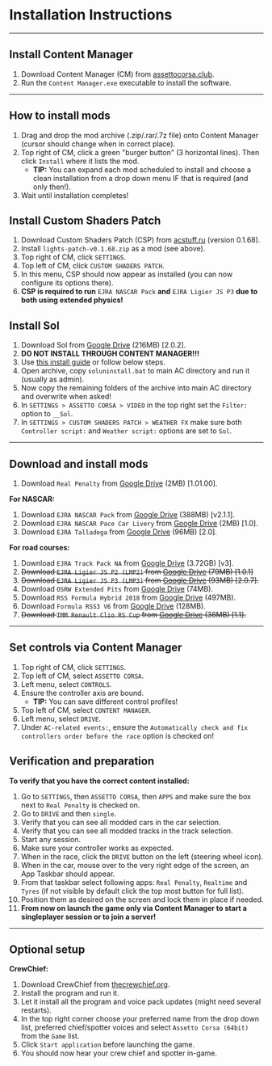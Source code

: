 # Installation Instructions

---

## Install Content Manager
1. Download Content Manager (CM) from [assettocorsa.club](https://acstuff.ru/app/latest.zip).
2. Run the `Content Manager.exe` executable to install the software.

---

## How to install mods
1. Drag and drop the mod archive (.zip/.rar/.7z file) onto Content Manager (cursor should change when in correct place).
2. Top right of CM, click a green "burger button" (3 horizontal lines). Then click `Install` where it lists the mod.
    - **TIP:** You can expand each mod scheduled to install and choose a clean installation from a drop down menu IF that is required (and only then!).
3. Wait until installation completes!


## Install Custom Shaders Patch
1. Download Custom Shaders Patch (CSP) from [acstuff.ru](https://acstuff.ru/patch/?get=0.1.68) (version 0.1.68).
2. Install `lights-patch-v0.1.68.zip` as a mod (see above).
3. Top right of CM, click `SETTINGS`.
4. Top left of CM, click `CUSTOM SHADERS PATCH`.
5. In this menu, CSP should now appear as installed (you can now configure its options there).
6. **CSP is required to run** `EJRA NASCAR Pack` **and** `EJRA Ligier JS P3` **due to both using extended physics!**

## Install Sol
1. Download Sol from [Google Drive](https://drive.google.com/file/d/1bBU0gtvQjp157r7VEAS5S9xEYdlI-2_s/view?usp=sharing) (216MB) [2.0.2].
2. **DO NOT INSTALL THROUGH CONTENT MANAGER!!!**
3. Use [this install guide](https://www.dropbox.com/s/7c1zklm806xbmy3/Sol%202_0%20install%20guide.pdf) or follow below steps.
4. Open archive, copy `soluninstall.bat` to main AC directory and run it (usually as admin).
5. Now copy the remaining folders of the archive into main AC directory and overwrite when asked!
6. In `SETTINGS > ASSETTO CORSA > VIDEO` in the top right set the `Filter:` option to `__Sol`.
7. In `SETTINGS > CUSTOM SHADERS PATCH > WEATHER FX` make sure both `Controller script:` and `Weather script:` options are set to `Sol`.
---

## Download and install mods

1. Download `Real Penalty` from [Google Drive](https://drive.google.com/file/d/1fAzb0O_pp3z3XZWRKPgEKSr9BDZe1GhB/view?usp=sharing) (2MB) [1.01.00].

__For NASCAR:__
1. Download `EJRA NASCAR Pack` from [Google Drive](https://drive.google.com/file/d/1Z9XaDbpZ3DIcA5NgTWSIUTNcxwwNnUiF/view?usp=sharing) (388MB) [v2.1.1].
2. Download `EJRA NASCAR Pace Car Livery` from [Google Drive](https://drive.google.com/file/d/12Y5ykQaS8klG_VAgKtUX8opxQVSk7Eku/view?usp=sharing) (2MB) [1.0].
3. Download `EJRA Talladega` from [Google Drive](https://drive.google.com/file/d/1P3vIZesmPL6Wgs5kZpqPyUSYG4e5GEj8/view?usp=sharing) (96MB) [2.0].

__For road courses:__
1. Download `EJRA Track Pack NA` from [Google Drive](https://drive.google.com/file/d/1M9FcAmgXSxLy6kgTme2O_DNVgxIfK0i9/view?usp=sharing) (3.72GB) [v3].
2. ~~Download `EJRA Ligier JS P2 (LMP2)` from [Google Drive](https://ejsa.space/games/assetto/installation) (79MB) [1.0.1]~~
3. ~~Download `EJRA Ligier JS P3 (LMP3)` from [Google Drive](https://ejsa.space/games/assetto/installation) (93MB) [2.0.7].~~
4. Download `OSRW Extended Pits` from [Google Drive](https://drive.google.com/file/d/1m5lsExdaKg1vezcCIeCUqYJncfS9szfY/view?usp=sharing) (74MB).
5. Download `RSS Formula Hybrid 2018` from [Google Drive](https://drive.google.com/file/d/1qpZSus0qKqsGieKIT9sZF9zl7DkIg0L7/view?usp=sharing) (497MB).
6. Download `Formula RSS3 V6` from [Google Drive](https://drive.google.com/file/d/11FLQ9ZMcFR1qyoIDXRCeZBfghkk1q-eD/view?usp=sharing) (128MB).
7. ~~Download `TMM Renault Clio RS Cup` from [Google Drive](https://ejsa.space/games/assetto/installation) (36MB) [1.1].~~

---

## Set controls via Content Manager
1. Top right of CM, click `SETTINGS`.
2. Top left of CM, select `ASSETTO CORSA`.
2. Left menu, select `CONTROLS`.
3. Ensure the controller axis are bound.
    - **TIP:** You can save different control profiles!
4. Top left of CM, select `CONTENT MANAGER`.
5. Left menu, select `DRIVE`.
6. Under `AC-related events:`, ensure the `Automatically check and fix controllers order before the race` option is checked on!

## Verification and preparation
__To verify that you have the correct content installed:__
1. Go to `SETTINGS`, then `ASSETTO CORSA`, then `APPS` and make sure the box next to `Real Penalty` is checked on.
2. Go to `DRIVE` and then `single`.
3. Verify that you can see all modded cars in the car selection.
4. Verify that you can see all modded tracks in the track selection.
5. Start any session.
6. Make sure your controller works as expected.
7. When in the race, click the `DRIVE` button on the left (steering wheel icon).
8. When in the car, mouse over to the very right edge of the screen, an App Taskbar should appear.
9. From that taskbar select following apps: `Real Penalty`, `Realtime` and `Tyres` (if not visible by default click the top most button for full list).
10. Position them as desired on the screen and lock them in place if needed.
11. **From now on launch the game only via Content Manager to start a singleplayer session or to join a server!**

---

## Optional setup
__CrewChief:__
1. Download CrewChief from [thecrewchief.org](http://thecrewchief.org/forum.php).
2. Install the program and run it.
3. Let it install all the program and voice pack updates (might need several restarts).
4. In the top right corner choose your preferred name from the drop down list, preferred chief/spotter voices and select `Assetto Corsa (64bit)` from the `Game` list.
5. Click `Start application` before launching the game.
6. You should now hear your crew chief and spotter in-game.
